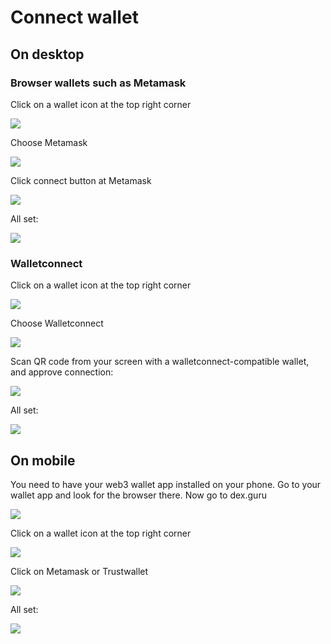 # Connect wallet

## On desktop 

### Browser wallets such as Metamask

Click on a wallet icon at the top right corner 

![](../.gitbook/assets/connect-wallet001.png)

Choose Metamask 

![](../.gitbook/assets/connect-wallet002.png)

Click connect button at Metamask 

![](../.gitbook/assets/connect-wallet003.png)

All set: 

![](../.gitbook/assets/connect-wallet004.png)

### Walletconnect

Click on a wallet icon at the top right corner 

![](../.gitbook/assets/connect-wallet001.png)

Choose Walletconnect 

![](../.gitbook/assets/connect-wallet006.png)

Scan QR code from your screen with a walletconnect-compatible wallet, and approve connection: 

![](../.gitbook/assets/connect-wallet007.png)

All set: 

![](../.gitbook/assets/connect-wallet004.png)



## On mobile 

You need to have your web3 wallet app installed on your phone. Go to your wallet app and look for the browser there. Now go to dex.guru

![](../.gitbook/assets/image_2021-05-06_14_40_40.png)

Click on a wallet icon at the top right corner 

![](../.gitbook/assets/image_2021-05-06_14_46_11.png)

Click on Metamask or Trustwallet 

![](../.gitbook/assets/image_2021-05-06_14_47_10.png)

All set: 

![](../.gitbook/assets/image_2021-05-06_14_49_19.png)







